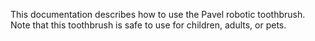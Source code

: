 This documentation describes how to use the Pavel robotic toothbrush.
Note that this toothbrush is safe to use for children, adults, or pets.